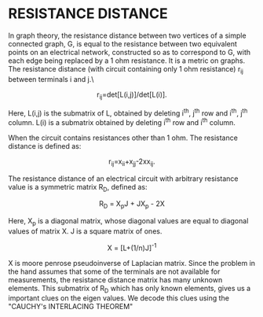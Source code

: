# RESISTANCE DISTANCE
In graph theory, the resistance distance between two vertices of a simple connected graph, G, is equal to the resistance between two equivalent points on an electrical network, constructed so as to correspond to G, with each edge being replaced by a 1 ohm resistance. It is a metric on graphs.
The resistance distance (with circuit containing only 1 ohm resistance) r<sub>ij</sub> between terminals i and j.\

<p align="center">
   r<sub>ij</sub>=det[L(i,j)]/det[L(i)].
</p>

Here, L(i,j) is the submatrix of L, obtained by deleting i<sup>th</sup>, j<sup>th</sup> row and i<sup>th</sup>, j<sup>th</sup> column. L(i) is a submatrix obtained by deleting i<sup>th</sup> row and i<sup>th</sup> column. 

When the circuit contains resistances other than 1 ohm. The resistance distance is defined as:

<p align="center">
   r<sub>ij</sub>=x<sub>ii</sub>+x<sub>jj</sub>-2xx<sub>ij</sub>.
</p>
The resistance distance of an electrical circuit with arbitrary resistance value is a symmetric matrix R<sub>D</sub>, defined as:
<p align="center">
  R<sub>D</sub> = X<sub>p</sub>J + JX<sub>p</sub> - 2X
</p>
 Here, X<sub>p</sub> is a diagonal matrix, whose diagonal values are equal to diagonal values of matrix X. J is a square matrix of ones.
 <p align="center">
  X = [L+(1/n)J]<sup>-1</sup>
 </p>
X is moore penrose pseudoinverse of Laplacian matrix. 
Since the problem in the hand assumes that some of the terminals are not available for measurements, the resistance distance matrix has many unknown elements. 
This submatrix of R<sub>D</sub> which has only known elements, gives us a important clues on the eigen values. We decode this clues using the "CAUCHY's INTERLACING THEOREM" 
